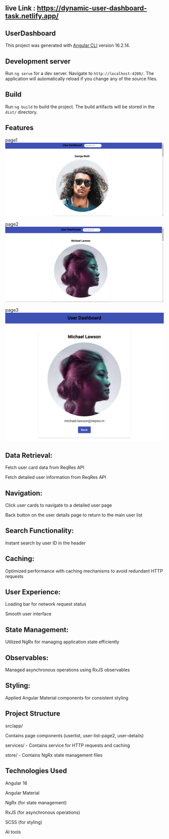 
## live Link : https://dynamic-user-dashboard-task.netlify.app/

## UserDashboard
This project was generated with [Angular CLI](https://github.com/angular/angular-cli) version 16.2.14.

## Development server
Run `ng serve` for a dev server. Navigate to
`http://localhost:4200/`. The application will automatically reload if you change any of the source files.

## Build
Run `ng build` to build the project. The build artifacts will be stored in the `dist/` directory.

## Features
page1
![alt text](image.png)

page2
![alt text](image-1.png)

page3
![alt text](image-2.png)

## Data Retrieval:
Fetch user card data from ReqRes API

Fetch detailed user information from ReqRes API

## Navigation:
Click user cards to navigate to a detailed user page

Back button on the user details page to return to the main user list

## Search Functionality:
Instant search by user ID in the header

## Caching:
Optimized performance with caching mechanisms to avoid redundant HTTP requests

## User Experience:
Loading bar for network request status

Smooth user interface 

## State Management:
Utilized NgRx for managing application state efficiently

## Observables:
Managed asynchronous operations using RxJS observables

## Styling:
Applied Angular Material components for consistent styling

## Project Structure
src/app/

  Contains page components
  (userlist, user-list-page2,
  user-details)
  
  services/ - Contains service for
  HTTP requests and caching
  
  store/ - Contains NgRx state
  management files

## Technologies Used
Angular 16

Angular Material

NgRx (for state management)

RxJS (for asynchronous operations)

SCSS (for styling)

AI tools
